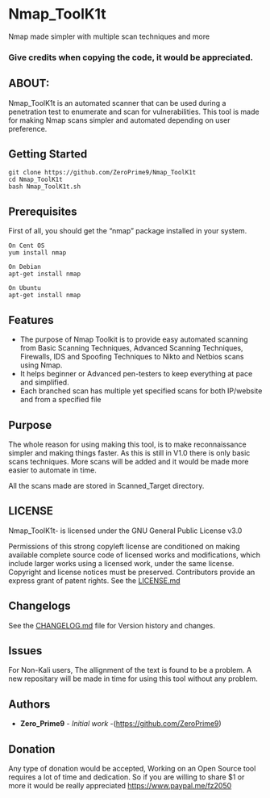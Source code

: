 # Nmap_ToolK1t
Nmap made simpler with multiple scan techniques and more

### Give credits when copying the code, it would be appreciated.

## ABOUT:
Nmap_ToolK1t is an automated scanner that can be used during a penetration test to enumerate and scan for vulnerabilities. This tool is made for making Nmap scans simpler and automated depending on user preference.

## Getting Started
```
git clone https://github.com/ZeroPrime9/Nmap_ToolK1t
cd Nmap_ToolK1t
bash Nmap_ToolK1t.sh
```
## Prerequisites

First of all, you should get the “nmap” package installed in your system.
```
On Cent OS
yum install nmap
```
```
On Debian
apt-get install nmap
```
```
On Ubuntu
apt-get install nmap
```
## Features
- The purpose of Nmap Toolkit is to provide easy automated scanning from Basic Scanning Techniques, Advanced Scanning Techniques, Firewalls, IDS and Spoofing Techniques to Nikto   and Netbios scans using Nmap.
- It helps beginner or Advanced pen-testers to keep everything at pace and simplified.
- Each branched scan has multiple yet specified scans for both IP/website and from a specified file

## Purpose

The whole reason for using making this tool, is to make reconnaissance simpler and making things faster. As this is still in V1.0 there is only basic scans techniques. More scans will be added and it would be made more easier to automate in time.

All the scans made are stored in Scanned_Target directory.

## LICENSE
Nmap_ToolK1t- is licensed under the
GNU General Public License v3.0

Permissions of this strong copyleft license are conditioned on making available complete source code of licensed works and modifications, which include larger works using a licensed work, under the same license. Copyright and license notices must be preserved. Contributors provide an express grant of patent rights. See the [LICENSE.md](LICENSE.md)

## Changelogs
See the [CHANGELOG.md](CHANGELOG.md) file for Version history and changes.

## Issues
For Non-Kali users, The allignment of the text is found to be a problem. A new repositary will be made in time for using this tool without any problem.


## Authors

* **Zero_Prime9** - *Initial work* -(https://github.com/ZeroPrime9)

## Donation
Any type of donation would be accepted, Working on an Open Source tool requires a lot of time and dedication. So if you are willing to share $1 or more it would be really appreciated
https://www.paypal.me/fz2050
